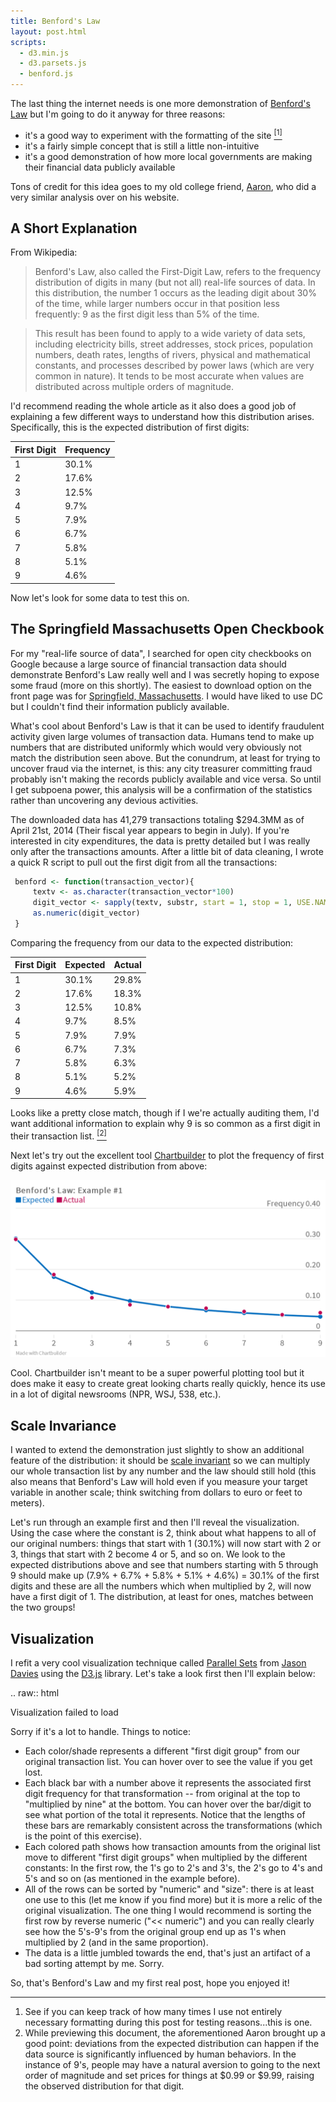 ```yaml
---
title: Benford's Law
layout: post.html
scripts:
  - d3.min.js
  - d3.parsets.js
  - benford.js
---
```


The last thing the internet needs is one more demonstration of [Benford's Law](https://en.wikipedia.org/wiki/Benford's_law) but I'm going to do it anyway for three reasons:

- it's a good way to experiment with the formatting of the site [<sup>[1]</sup>](#footnote-1)
- it's a fairly simple concept that is still a little non-intuitive
- it's a good demonstration of how more local governments are making their financial data publicly available

Tons of credit for this idea goes to my old college friend, [Aaron](http://aaronoellis.com/articles/benfords-law-and-the-denver-city-checkbook), who did a very similar analysis over on his website.

## A Short Explanation

From Wikipedia:

>	Benford's Law, also called the First-Digit Law, refers to the frequency distribution of digits in many (but not all) real-life sources of data.
	In this distribution, the number 1 occurs as the leading digit about 30% of the time, while larger numbers occur in that position less frequently:
	9 as the first digit less than 5% of the time.

>	This result has been found to apply to a wide variety of data sets, including electricity bills, street addresses, stock prices, population numbers,
	death rates, lengths of rivers, physical and mathematical constants, and processes described by power laws (which are very common in nature).
	It tends to be most accurate when values are distributed across multiple orders of magnitude.

I'd recommend reading the whole article as it also does a good job of explaining a few different ways to understand how this distribution arises.
Specifically, this is the expected distribution of first digits:


| First Digit | Frequency |
| --- | --- |
| 1 | 30.1% |
| 2 | 17.6% |
| 3 | 12.5% |
| 4 | 9.7% |
| 5 | 7.9% |
| 6 | 6.7% |
| 7 | 5.8% |
| 8 | 5.1% |
| 9 | 4.6% |

Now let's look for some data to test this on.

## The Springfield Massachusetts Open Checkbook

For my "real-life source of data", I searched for open city checkbooks on Google because a large source of financial transaction data should
demonstrate Benford's Law really well and I was secretly hoping to expose some fraud (more on this shortly). The easiest to download option on the front page was
for [Springfield, Massachusetts](http://www3.springfield-ma.gov/finance/opencheckbook.html). I would have liked to use DC but I couldn't find their information publicly available.

What's cool about Benford's Law is that it can be used to identify fraudulent activity given large volumes of transaction data.
Humans tend to make up numbers that are distributed uniformly which would very obviously not match the distribution seen above.
But the conundrum, at least for trying to uncover fraud via the internet, is this: any city treasurer committing fraud probably isn't making the records publicly available
and vice versa. So until I get subpoena power, this analysis will be a confirmation of the statistics rather than uncovering any devious activities.

The downloaded data has 41,279 transactions totaling $294.3MM as of April 21st, 2014 (Their fiscal year appears to begin in July).
If you're interested in city expenditures, the data is pretty detailed but I was really only after the transactions amounts.
After a little bit of data cleaning, I wrote a quick R script to pull out the first digit from all the transactions:

```R
 benford <- function(transaction_vector){
     textv <- as.character(transaction_vector*100)
     digit_vector <- sapply(textv, substr, start = 1, stop = 1, USE.NAMES = FALSE)
     as.numeric(digit_vector)
 }
```

Comparing the frequency from our data to the expected distribution:

| First Digit | Expected | Actual |
| --- | --- | --- |
| 1 | 30.1% | 29.8% |
| 2 | 17.6% | 18.3% |
| 3 | 12.5% | 10.8% |
| 4 | 9.7% | 8.5% |
| 5 | 7.9% | 7.9% |
| 6 | 6.7% | 7.3% |
| 7 | 5.8% | 6.3% |
| 8 | 5.1% | 5.2% |
| 9 | 4.6% | 5.9% |

Looks like a pretty close match, though if I we're actually auditing them, I'd want additional information to explain why 9 is so common  as
a first digit in their transaction list. [<sup>[2]</sup>](#footnote-2)

Next let's try out the excellent tool [Chartbuilder](https://github.com/Quartz/Chartbuilder/) to plot the frequency of first digits against expected distribution from above:

![Benfords-Law-Example-1](../../images/benfords-law-example.png)

Cool. Chartbuilder isn't meant to be a super powerful plotting tool but it does make it easy to create great looking charts really quickly, hence its use
in a lot of digital newsrooms (NPR, WSJ, 538, etc.).

## Scale Invariance

I wanted to extend the demonstration just slightly to show an additional feature of the distribution:
it should be [scale invariant](http://en.wikipedia.org/wiki/Benford's_law#Scale_invariance) so we can multiply our whole transaction list by any number and the law should still hold (this also means that Benford's Law will
hold even if you measure your target variable in another scale; think switching from dollars to euro or feet to meters).

Let's run through an example first and then I'll reveal the visualization. Using the case where the constant is 2, think about what happens to all of our original
numbers: things that start with 1 (30.1%) will now start with 2 or 3, things that start with 2 become 4 or 5, and so on. We look to the expected
distributions above and see that numbers starting with 5 through 9 should make up (7.9% + 6.7% + 5.8% + 5.1% + 4.6%) = 30.1% of the first digits and these are
all the numbers which when multiplied by 2, will now have a first digit of 1. The distribution, at least for ones, matches between the two groups!

## Visualization

I refit a very cool visualization technique called [Parallel Sets](http://www.jasondavies.com/parallel-sets/) from [Jason Davies](http://www.jasondavies.com/) using the [D3.js](http://d3js.org/) library. Let's take a look first then I'll explain below:


.. raw:: html

   <div id="vis"><noscript>Visualization failed to load</noscript></div>

Sorry if it's a lot to handle. Things to notice:

- Each color/shade represents a different "first digit group" from our original transaction list. You can hover over to see the value if you get lost.
- Each black bar with a number above it represents the associated first digit frequency for that transformation -- from original at the top to "multiplied by nine" at the bottom. You can hover over the bar/digit to see what portion of the total it represents. Notice that the lengths of these bars are remarkably consistent across the transformations (which is the point of this exercise).
- Each colored path shows how transaction amounts from the original list move to different "first digit groups" when multiplied by the different constants: In the first row, the 1's go to 2's and 3's, the 2's go to 4's and 5's and so on (as mentioned in the example before).
- All of the rows can be sorted by "numeric" and "size": there is at least one use to this (let me know if you find more) but it is more a relic of the original visualization. The one thing I would recommend is sorting the first row by reverse numeric ("<< numeric") and you can really clearly see how the 5's-9's from the original group end up as 1's when multiplied by 2 (and in the same proportion).
- The data is a little jumbled towards the end, that's just an artifact of a bad sorting attempt by me. Sorry.

So, that's Benford's Law and my first real post, hope you enjoyed it!

---

1. <a name="footnote-1"></a> See if you can keep track of how many times I use not entirely necessary formatting during this post for testing reasons...this is one.
2. <a name="footnote-2"></a> While previewing this document, the aforementioned Aaron brought up a good point: deviations from the expected distribution can happen if the data source is significantly influenced by human behaviors. In the instance of 9's, people may have a natural aversion to going to the next order of magnitude and set prices for things at $0.99 or $9.99, raising the observed distribution for that digit.
